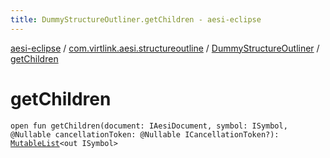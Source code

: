```yaml
---
title: DummyStructureOutliner.getChildren - aesi-eclipse
---
```


[aesi-eclipse](../../index.html) / [com.virtlink.aesi.structureoutline](../index.html) / [DummyStructureOutliner](index.html) / [getChildren](.)

# getChildren

`open fun getChildren(document: IAesiDocument, symbol: ISymbol, @Nullable cancellationToken: @Nullable ICancellationToken?): `[`MutableList`](https://kotlinlang.org/api/latest/jvm/stdlib/kotlin.collections/-mutable-list/index.html)`<out ISymbol>`